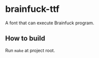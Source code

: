 # brainfuck-ttf

A font that can execute Brainfuck program.

## How to build

Run `make` at project root.
